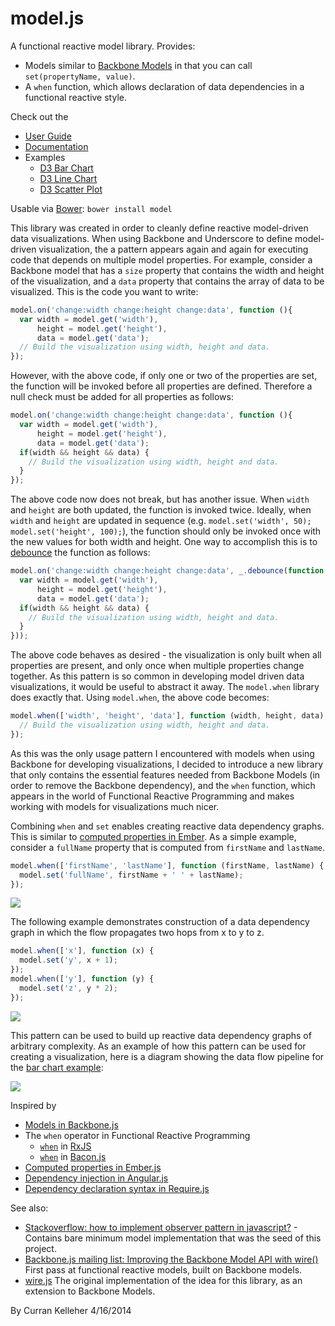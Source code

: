 model.js
========

A functional reactive model library. Provides:

 * Models similar to [Backbone Models](http://backbonejs.org/#Model) in that you can call `set(propertyName, value)`.
 * A `when` function, which allows declaration of data dependencies in a functional reactive style. 

Check out the

 * [User Guide](http://curran.github.io/model/docs/ModelSpec.html)
 * [Documentation](http://curran.github.io/model/docs/model.html)
 * Examples
   * [D3 Bar Chart](https://github.com/curran/model/tree/gh-pages/examples/d3BarChart)
   * [D3 Line Chart](https://github.com/curran/model/tree/gh-pages/examples/d3LineChart)
   * [D3 Scatter Plot](https://github.com/curran/model/tree/gh-pages/examples/d3ScatterPlot)

Usable via [Bower](http://bower.io/): `bower install model`

This library was created in order to cleanly define reactive model-driven data visualizations. When using Backbone and Underscore to define model-driven visualization, the a pattern appears again and again for executing code that depends on multiple model properties. For example, consider a Backbone model that has a `size` property that contains the width and height of the visualization, and a `data` property that contains the array of data to be visualized. This is the code you want to write:

```javascript
model.on('change:width change:height change:data', function (){
  var width = model.get('width'),
      height = model.get('height'),
      data = model.get('data');
  // Build the visualization using width, height and data.
});
```

However, with the above code, if only one or two of the properties are set, the function will be invoked before all properties are defined. Therefore a null check must be added for all properties as follows:

```javascript
model.on('change:width change:height change:data', function (){
  var width = model.get('width'),
      height = model.get('height'),
      data = model.get('data');
  if(width && height && data) {
    // Build the visualization using width, height and data.
  }
});
```

The above code now does not break, but has another issue. When `width` and `height` are both updated, the function is invoked twice. Ideally, when `width` and `height` are updated in sequence (e.g. `model.set('width', 50); model.set('height', 100);`), the function should only be invoked once with the new values for both width and height. One way to accomplish this is to [debounce](http://underscorejs.org/#debounce) the function as follows:

```javascript
model.on('change:width change:height change:data', _.debounce(function (){
  var width = model.get('width'),
      height = model.get('height'),
      data = model.get('data');
  if(width && height && data) {
    // Build the visualization using width, height and data.
  }
}));
```

The above code behaves as desired - the visualization is only built when all properties are present, and only once when multiple properties change together. As this pattern is so common in developing model driven data visualizations, it would be useful to abstract it away. The `model.when` library does exactly that. Using `model.when`, the above code becomes:

```javascript
model.when(['width', 'height', 'data'], function (width, height, data) {
  // Build the visualization using width, height and data.
});
```

As this was the only usage pattern I encountered with models when using Backbone for developing visualizations, I decided to introduce a new library that only contains the essential features needed from Backbone Models (in order to remove the Backbone dependency), and the `when` function, which appears in the world of Functional Reactive Programming and makes working with models for visualizations much nicer.

Combining `when` and `set` enables creating reactive data dependency graphs. This is similar to [computed properties in Ember](http://emberjs.com/guides/object-model/computed-properties/). As a simple example, consider a `fullName` property that is computed from `firstName` and `lastName`.

```javascript
model.when(['firstName', 'lastName'], function (firstName, lastName) {
  model.set('fullName', firstName + ' ' + lastName);
});
```

<img src="http://curran.github.io/model/images/computedProperty.png">

The following example demonstrates construction of a data dependency graph in which the flow propagates two hops from x to y to z.
```javascript
model.when(['x'], function (x) {
  model.set('y', x + 1);
});
model.when(['y'], function (y) {
  model.set('z', y * 2);
});
```

<img src="http://curran.github.io/model/images/dependencyGraph.png">

This pattern can be used to build up reactive data dependency graphs of arbitrary complexity. As an example of how this pattern can be used for creating a visualization, here is a diagram showing the data flow pipeline for the [bar chart example](https://github.com/curran/model/tree/gh-pages/examples/d3BarChart):

<img src="http://curran.github.io/model/images/barChartFlow.png">

Inspired by

  * [Models in Backbone.js](http://backbonejs.org/#Model)
  * The `when` operator in Functional Reactive Programming
    * [`when`](https://github.com/Reactive-Extensions/RxJS/blob/master/doc/api/core/observable.md#rxobservablewhenargs) in [RxJS](http://reactive-extensions.github.io/RxJS/)
    * [`when`](https://github.com/baconjs/bacon.js/tree/master#bacon-when) in [Bacon.js](https://github.com/baconjs/bacon.js/tree/master)
  * [Computed properties in Ember.js](http://emberjs.com/guides/object-model/computed-properties/)
  * [Dependency injection in Angular.js](http://docs.angularjs.org/guide/di)
  * [Dependency declaration syntax in Require.js](http://requirejs.org/docs/api.html#defdep)

See also:

 * [Stackoverflow: how to implement observer pattern in javascript?](http://stackoverflow.com/questions/12308246/how-to-implement-observer-pattern-in-javascript) - Contains bare minimum model implementation that was the seed of this project.
 * [Backbone.js mailing list: Improving the Backbone Model API with wire()](https://groups.google.com/forum/#!searchin/backbonejs/wire/backbonejs/CnFLHg-d0uk/lIJ8wYxSiTEJ) First pass at functional reactive models, built on Backbone models.
 * [wire.js](https://github.com/curran/phd/blob/dac07e2e8c38da7343645d7a07ec17a762120ea0/prototype/src/wire.js) The original implementation of the idea for this library, as an extension to Backbone Models.

By Curran Kelleher 4/16/2014
